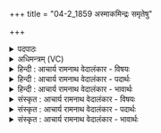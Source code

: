 +++
title = "04-2_1859 अस्माकमिन्द्रः समृतेषु"

+++
<details><summary>पदपाठः</summary>

अ꣣स्मा꣡क꣢म्। इ꣡न्द्रः꣢꣯। स꣡मृ꣢꣯तेषु। सम्। ऋ꣣तेषु। ध्वजे꣡षु꣢। अ꣣स्मा꣡क꣢म्। याः। इ꣡ष꣢꣯वः। ताः। ज꣣यन्तु। अस्मा꣡क꣢म्। वी꣣राः꣢। उ꣡त्त꣢꣯रे। भ꣣वन्तु। अस्मा꣢न्। उ꣡। देवाः। अवत। ह꣡वे꣢꣯षु। १८५९।
</details>

<details><summary>अधिमन्त्रम् (VC)</summary>

- इन्द्रः
- अप्रतिरथ ऐन्द्रः
- त्रिष्टुप्
- धैवतः
</details>

<details><summary>हिन्दी : आचार्य रामनाथ वेदालंकार - विषयः</summary>

अब विजय की प्रार्थना करते हैं।
</details>

<details><summary>हिन्दी : आचार्य रामनाथ वेदालंकार - पदार्थः</summary>

पदार्थान्वय -  (अस्माकम् इन्द्रः) हमारा सेनापति-तुल्य जीवात्मा (ध्वजेषु समृतेषु) हमारे ध्वजों के शत्रु-ध्वजों से टकराने पर (जयतु) विजय-लाभ करे। (अस्माकं याः इषवः) हमारे जो बाण हैं,(ताः जयन्तु) वे विजय-लाभ करें। (अस्माकं वीराः) हमारे रण-कुशल वीर योद्धा (उत्तरे भवन्तु) विजयी हों। हे (देवाः) जीतने के अभिलाषी मन,बुद्धि आदियो ! (अस्मान् उ) हमारी (हवेषु) देवासुरसङ्ग्रामों में (अवत) रक्षा करो ॥२॥
</details>

<details><summary>हिन्दी : आचार्य रामनाथ वेदालंकार - भावार्थः</summary>

भावार्थ -  जैसे सेनापति से प्रोद्बोधन पाकर रणबाँकुरे सैनिक शीघ्र ही शत्रुओं को जीत लेते हैं,वैसे ही अपनी अन्तरात्मा को प्रोत्साहन देना वीरों के विजय में हेतु बनता है ॥२॥
</details>

<details><summary>संस्कृत : आचार्य रामनाथ वेदालंकार - विषयः</summary>

अथ विजयः प्रार्थ्यते।
</details>

<details><summary>संस्कृत : आचार्य रामनाथ वेदालंकार - पदार्थः</summary>

पदार्थान्वय -  (अस्माकम् इन्द्रः) अस्मदीयः सेनापतिरिव जीवात्मा (ध्वजेषु समृतेषु२) पताकासु शत्रुपताकाभिः सह संगतासु सतीषु[जयतु]विजयं लभताम्। (अस्माकम् या इषवः) आस्माकीनाः याः बाणपङ्क्तयः(ताः जयन्तु) ताः विजयं लभन्ताम्। (अस्माकं वीराः) अस्मदीया रणकुशलाः शूरा योद्धारः (उत्तरे भवन्तु) विजयिनः सन्तु। हे (देवाः) विजिगीषवो मनोबुद्ध्यादयः ! (अस्मान् उ) अस्मान् खलु (हवेषु३) देवासुरसङ्ग्रामेषु (अवत) रक्षत ॥२॥४
</details>

<details><summary>संस्कृत : आचार्य रामनाथ वेदालंकार - भावार्थः</summary>

भावार्थ -  यथा सेनापतेः सकाशात् प्रोद्बोधनं प्राप्य रणोद्भटाः सैनिकाः सत्वरं शत्रून् विजयन्ते,तथैव स्वान्तरात्मनः प्रोत्साहनं वीराणां विजयहेतुर्जायते ॥२॥
</details>